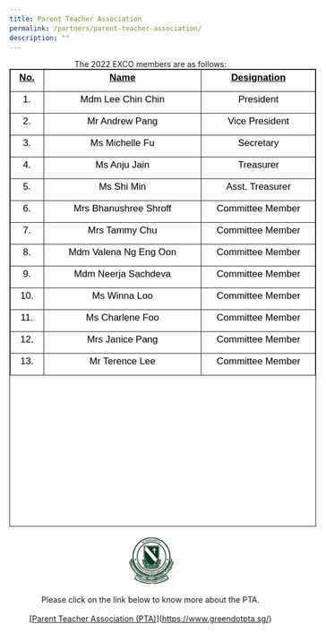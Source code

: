 ```yaml
---
title: Parent Teacher Association
permalink: /partners/parent-teacher-association/
description: ""
---
```

<center> The 2022 EXCO members are as follows: </center>

<table width="0" class="iveo_table ives_tab_dark ive_eobj_center" style="margin: auto; outline: 0px; padding: 0px; clear: both; border: 1px solid rgb(42, 42, 42); border-spacing: 1px; border-collapse: collapse; width: 548.465px; height: 818px;"><tbody style="margin: 0px; outline: 0px; padding: 0px;"><tr style="margin: 0px; outline: 0px; padding: 0px;"><td width="57" style="margin: 0px; outline: 0px; padding: 2px; text-align: center; border: 1px solid rgb(42, 42, 42); width: 50px;"><p style="margin: 0px 0px 10px; outline: 0px; padding: 0px; line-height: 24px !important; font-family: &quot;Libre Franklin&quot;, sans-serif; font-size: 17px; font-weight: 400; color: rgb(0, 0, 0);"><strong style="margin: 0px; outline: 0px; padding: 0px;"><span style="margin: 0px; outline: 0px; padding: 0px; text-decoration: underline;">No.</span></strong></p></td><td width="293" style="margin: 0px; outline: 0px; padding: 2px; text-align: center; border: 1px solid rgb(42, 42, 42); width: 289px;"><p style="margin: 0px 0px 10px; outline: 0px; padding: 0px; line-height: 24px !important; font-family: &quot;Libre Franklin&quot;, sans-serif; font-size: 17px; font-weight: 400; color: rgb(0, 0, 0);"><strong style="margin: 0px; outline: 0px; padding: 0px;"><span style="margin: 0px; outline: 0px; padding: 0px; text-decoration: underline;">Name</span></strong></p></td><td width="170" style="margin: 0px; outline: 0px; padding: 2px; text-align: center; border: 1px solid rgb(42, 42, 42); width: 208px;"><p style="margin: 0px 0px 10px; outline: 0px; padding: 0px; line-height: 24px !important; font-family: &quot;Libre Franklin&quot;, sans-serif; font-size: 17px; font-weight: 400; color: rgb(0, 0, 0);"><strong style="margin: 0px; outline: 0px; padding: 0px;"><span style="margin: 0px; outline: 0px; padding: 0px; text-decoration: underline;">Designation</span></strong></p></td></tr><tr style="margin: 0px; outline: 0px; padding: 0px;"><td width="57" style="margin: 0px; outline: 0px; padding: 2px; text-align: center; border: 1px solid rgb(42, 42, 42);"><p style="margin: 0px 0px 10px; outline: 0px; padding: 0px; line-height: 24px !important; font-family: &quot;Libre Franklin&quot;, sans-serif; font-size: 17px; font-weight: 400; color: rgb(0, 0, 0);">1.</p></td><td width="293" style="margin: 0px; outline: 0px; padding: 2px; text-align: center; border: 1px solid rgb(42, 42, 42);"><p style="margin: 0px 0px 10px; outline: 0px; padding: 0px; line-height: 24px !important; font-family: &quot;Libre Franklin&quot;, sans-serif; font-size: 17px; font-weight: 400; color: rgb(0, 0, 0);">Mdm Lee Chin Chin</p></td><td width="170" style="margin: 0px; outline: 0px; padding: 2px; text-align: center; border: 1px solid rgb(42, 42, 42);"><p style="margin: 0px 0px 10px; outline: 0px; padding: 0px; line-height: 24px !important; font-family: &quot;Libre Franklin&quot;, sans-serif; font-size: 17px; font-weight: 400; color: rgb(0, 0, 0);">President</p></td></tr><tr style="margin: 0px; outline: 0px; padding: 0px;"><td width="57" style="margin: 0px; outline: 0px; padding: 2px; text-align: center; border: 1px solid rgb(42, 42, 42);"><p style="margin: 0px 0px 10px; outline: 0px; padding: 0px; line-height: 24px !important; font-family: &quot;Libre Franklin&quot;, sans-serif; font-size: 17px; font-weight: 400; color: rgb(0, 0, 0);">2.</p></td><td width="293" style="margin: 0px; outline: 0px; padding: 2px; text-align: center; border: 1px solid rgb(42, 42, 42);"><p style="margin: 0px 0px 10px; outline: 0px; padding: 0px; line-height: 24px !important; font-family: &quot;Libre Franklin&quot;, sans-serif; font-size: 17px; font-weight: 400; color: rgb(0, 0, 0);">Mr Andrew Pang</p></td><td width="170" style="margin: 0px; outline: 0px; padding: 2px; text-align: center; border: 1px solid rgb(42, 42, 42);"><p style="margin: 0px 0px 10px; outline: 0px; padding: 0px; line-height: 24px !important; font-family: &quot;Libre Franklin&quot;, sans-serif; font-size: 17px; font-weight: 400; color: rgb(0, 0, 0);">Vice President</p></td></tr><tr style="margin: 0px; outline: 0px; padding: 0px;"><td width="57" style="margin: 0px; outline: 0px; padding: 2px; text-align: center; border: 1px solid rgb(42, 42, 42);"><p style="margin: 0px 0px 10px; outline: 0px; padding: 0px; line-height: 24px !important; font-family: &quot;Libre Franklin&quot;, sans-serif; font-size: 17px; font-weight: 400; color: rgb(0, 0, 0);">3.</p></td><td width="293" style="margin: 0px; outline: 0px; padding: 2px; text-align: center; border: 1px solid rgb(42, 42, 42);"><p style="margin: 0px 0px 10px; outline: 0px; padding: 0px; line-height: 24px !important; font-family: &quot;Libre Franklin&quot;, sans-serif; font-size: 17px; font-weight: 400; color: rgb(0, 0, 0);">Ms Michelle Fu</p></td><td width="170" style="margin: 0px; outline: 0px; padding: 2px; text-align: center; border: 1px solid rgb(42, 42, 42);"><p style="margin: 0px 0px 10px; outline: 0px; padding: 0px; line-height: 24px !important; font-family: &quot;Libre Franklin&quot;, sans-serif; font-size: 17px; font-weight: 400; color: rgb(0, 0, 0);">Secretary</p></td></tr><tr style="margin: 0px; outline: 0px; padding: 0px;"><td width="57" style="margin: 0px; outline: 0px; padding: 2px; text-align: center; border: 1px solid rgb(42, 42, 42);"><p style="margin: 0px 0px 10px; outline: 0px; padding: 0px; line-height: 24px !important; font-family: &quot;Libre Franklin&quot;, sans-serif; font-size: 17px; font-weight: 400; color: rgb(0, 0, 0);">4.</p></td><td width="293" style="margin: 0px; outline: 0px; padding: 2px; text-align: center; border: 1px solid rgb(42, 42, 42);"><p style="margin: 0px 0px 10px; outline: 0px; padding: 0px; line-height: 24px !important; font-family: &quot;Libre Franklin&quot;, sans-serif; font-size: 17px; font-weight: 400; color: rgb(0, 0, 0);">Ms Anju Jain</p></td><td width="170" style="margin: 0px; outline: 0px; padding: 2px; text-align: center; border: 1px solid rgb(42, 42, 42);"><p style="margin: 0px 0px 10px; outline: 0px; padding: 0px; line-height: 24px !important; font-family: &quot;Libre Franklin&quot;, sans-serif; font-size: 17px; font-weight: 400; color: rgb(0, 0, 0);">Treasurer</p></td></tr><tr style="margin: 0px; outline: 0px; padding: 0px;"><td width="57" style="margin: 0px; outline: 0px; padding: 2px; text-align: center; border: 1px solid rgb(42, 42, 42);"><p style="margin: 0px 0px 10px; outline: 0px; padding: 0px; line-height: 24px !important; font-family: &quot;Libre Franklin&quot;, sans-serif; font-size: 17px; font-weight: 400; color: rgb(0, 0, 0);">5.</p></td><td width="293" style="margin: 0px; outline: 0px; padding: 2px; text-align: center; border: 1px solid rgb(42, 42, 42);"><p style="margin: 0px 0px 10px; outline: 0px; padding: 0px; line-height: 24px !important; font-family: &quot;Libre Franklin&quot;, sans-serif; font-size: 17px; font-weight: 400; color: rgb(0, 0, 0);">Ms Shi Min</p></td><td width="170" style="margin: 0px; outline: 0px; padding: 2px; text-align: center; border: 1px solid rgb(42, 42, 42);"><p style="margin: 0px 0px 10px; outline: 0px; padding: 0px; line-height: 24px !important; font-family: &quot;Libre Franklin&quot;, sans-serif; font-size: 17px; font-weight: 400; color: rgb(0, 0, 0);">Asst. Treasurer</p></td></tr><tr style="margin: 0px; outline: 0px; padding: 0px;"><td width="57" style="margin: 0px; outline: 0px; padding: 2px; text-align: center; border: 1px solid rgb(42, 42, 42);"><p style="margin: 0px 0px 10px; outline: 0px; padding: 0px; line-height: 24px !important; font-family: &quot;Libre Franklin&quot;, sans-serif; font-size: 17px; font-weight: 400; color: rgb(0, 0, 0);">6.</p></td><td width="293" style="margin: 0px; outline: 0px; padding: 2px; text-align: center; border: 1px solid rgb(42, 42, 42);"><p style="margin: 0px 0px 10px; outline: 0px; padding: 0px; line-height: 24px !important; font-family: &quot;Libre Franklin&quot;, sans-serif; font-size: 17px; font-weight: 400; color: rgb(0, 0, 0);">Mrs Bhanushree Shroff</p></td><td width="170" style="margin: 0px; outline: 0px; padding: 2px; text-align: center; border: 1px solid rgb(42, 42, 42);"><p style="margin: 0px 0px 10px; outline: 0px; padding: 0px; line-height: 24px !important; font-family: &quot;Libre Franklin&quot;, sans-serif; font-size: 17px; font-weight: 400; color: rgb(0, 0, 0);">Committee Member</p></td></tr><tr style="margin: 0px; outline: 0px; padding: 0px;"><td width="57" style="margin: 0px; outline: 0px; padding: 2px; text-align: center; border: 1px solid rgb(42, 42, 42);"><p style="margin: 0px 0px 10px; outline: 0px; padding: 0px; line-height: 24px !important; font-family: &quot;Libre Franklin&quot;, sans-serif; font-size: 17px; font-weight: 400; color: rgb(0, 0, 0);">7.</p></td><td width="293" style="margin: 0px; outline: 0px; padding: 2px; text-align: center; border: 1px solid rgb(42, 42, 42);"><p style="margin: 0px 0px 10px; outline: 0px; padding: 0px; line-height: 24px !important; font-family: &quot;Libre Franklin&quot;, sans-serif; font-size: 17px; font-weight: 400; color: rgb(0, 0, 0);">Mrs Tammy Chu</p></td><td width="170" style="margin: 0px; outline: 0px; padding: 2px; text-align: center; border: 1px solid rgb(42, 42, 42);"><p style="margin: 0px 0px 10px; outline: 0px; padding: 0px; line-height: 24px !important; font-family: &quot;Libre Franklin&quot;, sans-serif; font-size: 17px; font-weight: 400; color: rgb(0, 0, 0);">Committee Member</p></td></tr><tr style="margin: 0px; outline: 0px; padding: 0px;"><td width="57" style="margin: 0px; outline: 0px; padding: 2px; text-align: center; border: 1px solid rgb(42, 42, 42);"><p style="margin: 0px 0px 10px; outline: 0px; padding: 0px; line-height: 24px !important; font-family: &quot;Libre Franklin&quot;, sans-serif; font-size: 17px; font-weight: 400; color: rgb(0, 0, 0);">8.</p></td><td width="293" style="margin: 0px; outline: 0px; padding: 2px; text-align: center; border: 1px solid rgb(42, 42, 42);"><p style="margin: 0px 0px 10px; outline: 0px; padding: 0px; line-height: 24px !important; font-family: &quot;Libre Franklin&quot;, sans-serif; font-size: 17px; font-weight: 400; color: rgb(0, 0, 0);">Mdm Valena Ng Eng Oon</p></td><td width="170" style="margin: 0px; outline: 0px; padding: 2px; text-align: center; border: 1px solid rgb(42, 42, 42);"><p style="margin: 0px 0px 10px; outline: 0px; padding: 0px; line-height: 24px !important; font-family: &quot;Libre Franklin&quot;, sans-serif; font-size: 17px; font-weight: 400; color: rgb(0, 0, 0);">Committee Member</p></td></tr><tr style="margin: 0px; outline: 0px; padding: 0px;"><td width="57" style="margin: 0px; outline: 0px; padding: 2px; text-align: center; border: 1px solid rgb(42, 42, 42);"><p style="margin: 0px 0px 10px; outline: 0px; padding: 0px; line-height: 24px !important; font-family: &quot;Libre Franklin&quot;, sans-serif; font-size: 17px; font-weight: 400; color: rgb(0, 0, 0);">9.</p></td><td width="293" style="margin: 0px; outline: 0px; padding: 2px; text-align: center; border: 1px solid rgb(42, 42, 42);"><p style="margin: 0px 0px 10px; outline: 0px; padding: 0px; line-height: 24px !important; font-family: &quot;Libre Franklin&quot;, sans-serif; font-size: 17px; font-weight: 400; color: rgb(0, 0, 0);">Mdm Neerja Sachdeva</p></td><td width="170" style="margin: 0px; outline: 0px; padding: 2px; text-align: center; border: 1px solid rgb(42, 42, 42);"><p style="margin: 0px 0px 10px; outline: 0px; padding: 0px; line-height: 24px !important; font-family: &quot;Libre Franklin&quot;, sans-serif; font-size: 17px; font-weight: 400; color: rgb(0, 0, 0);">Committee Member</p></td></tr><tr style="margin: 0px; outline: 0px; padding: 0px;"><td width="57" style="margin: 0px; outline: 0px; padding: 2px; text-align: center; border: 1px solid rgb(42, 42, 42);"><p style="margin: 0px 0px 10px; outline: 0px; padding: 0px; line-height: 24px !important; font-family: &quot;Libre Franklin&quot;, sans-serif; font-size: 17px; font-weight: 400; color: rgb(0, 0, 0);">10.</p></td><td width="293" style="margin: 0px; outline: 0px; padding: 2px; text-align: center; border: 1px solid rgb(42, 42, 42);"><p style="margin: 0px 0px 10px; outline: 0px; padding: 0px; line-height: 24px !important; font-family: &quot;Libre Franklin&quot;, sans-serif; font-size: 17px; font-weight: 400; color: rgb(0, 0, 0);">Ms Winna Loo</p></td><td width="170" style="margin: 0px; outline: 0px; padding: 2px; text-align: center; border: 1px solid rgb(42, 42, 42);"><p style="margin: 0px 0px 10px; outline: 0px; padding: 0px; line-height: 24px !important; font-family: &quot;Libre Franklin&quot;, sans-serif; font-size: 17px; font-weight: 400; color: rgb(0, 0, 0);">Committee Member</p></td></tr><tr style="margin: 0px; outline: 0px; padding: 0px;"><td width="57" style="margin: 0px; outline: 0px; padding: 2px; text-align: center; border: 1px solid rgb(42, 42, 42);"><p style="margin: 0px 0px 10px; outline: 0px; padding: 0px; line-height: 24px !important; font-family: &quot;Libre Franklin&quot;, sans-serif; font-size: 17px; font-weight: 400; color: rgb(0, 0, 0);">11.</p></td><td width="293" style="margin: 0px; outline: 0px; padding: 2px; text-align: center; border: 1px solid rgb(42, 42, 42);"><p style="margin: 0px 0px 10px; outline: 0px; padding: 0px; line-height: 24px !important; font-family: &quot;Libre Franklin&quot;, sans-serif; font-size: 17px; font-weight: 400; color: rgb(0, 0, 0);">Ms Charlene Foo</p></td><td width="170" style="margin: 0px; outline: 0px; padding: 2px; text-align: center; border: 1px solid rgb(42, 42, 42);"><p style="margin: 0px 0px 10px; outline: 0px; padding: 0px; line-height: 24px !important; font-family: &quot;Libre Franklin&quot;, sans-serif; font-size: 17px; font-weight: 400; color: rgb(0, 0, 0);">Committee Member</p></td></tr><tr style="margin: 0px; outline: 0px; padding: 0px;"><td width="57" style="margin: 0px; outline: 0px; padding: 2px; text-align: center; border: 1px solid rgb(42, 42, 42);"><p style="margin: 0px 0px 10px; outline: 0px; padding: 0px; line-height: 24px !important; font-family: &quot;Libre Franklin&quot;, sans-serif; font-size: 17px; font-weight: 400; color: rgb(0, 0, 0);">12.</p></td><td width="293" style="margin: 0px; outline: 0px; padding: 2px; text-align: center; border: 1px solid rgb(42, 42, 42);"><p style="margin: 0px 0px 10px; outline: 0px; padding: 0px; line-height: 24px !important; font-family: &quot;Libre Franklin&quot;, sans-serif; font-size: 17px; font-weight: 400; color: rgb(0, 0, 0);">Mrs Janice Pang</p></td><td width="170" style="margin: 0px; outline: 0px; padding: 2px; text-align: center; border: 1px solid rgb(42, 42, 42);"><p style="margin: 0px 0px 10px; outline: 0px; padding: 0px; line-height: 24px !important; font-family: &quot;Libre Franklin&quot;, sans-serif; font-size: 17px; font-weight: 400; color: rgb(0, 0, 0);">Committee Member</p></td></tr><tr style="margin: 0px; outline: 0px; padding: 0px;"><td width="57" style="margin: 0px; outline: 0px; padding: 2px; text-align: center; border: 1px solid rgb(42, 42, 42);"><p style="margin: 0px 0px 10px; outline: 0px; padding: 0px; line-height: 24px !important; font-family: &quot;Libre Franklin&quot;, sans-serif; font-size: 17px; font-weight: 400; color: rgb(0, 0, 0);">13.</p></td><td width="293" style="margin: 0px; outline: 0px; padding: 2px; text-align: center; border: 1px solid rgb(42, 42, 42);"><p style="margin: 0px 0px 10px; outline: 0px; padding: 0px; line-height: 24px !important; font-family: &quot;Libre Franklin&quot;, sans-serif; font-size: 17px; font-weight: 400; color: rgb(0, 0, 0);">Mr Terence Lee</p></td><td width="170" style="margin: 0px; outline: 0px; padding: 2px; text-align: center; border: 1px solid rgb(42, 42, 42);"><p style="margin: 0px 0px 10px; outline: 0px; padding: 0px; line-height: 24px !important; font-family: &quot;Libre Franklin&quot;, sans-serif; font-size: 17px; font-weight: 400; color: rgb(0, 0, 0);">Committee Member</p></td></tr></tbody></table>

<br>

<center><img src="/images/d1b5216da_u0717.gif" style="width:100px">

Please click on the link below to know more about the PTA.  
<br>
[[Parent Teacher Association (PTA)](https://www.greendotpta.sg/)](https://www.greendotpta.sg/)</center>